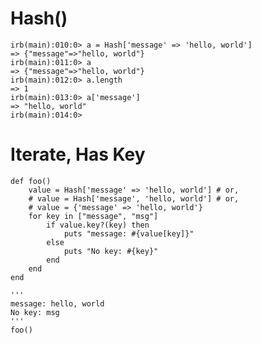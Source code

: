 # Hash()

    irb(main):010:0> a = Hash['message' => 'hello, world']
    => {"message"=>"hello, world"}
    irb(main):011:0> a
    => {"message"=>"hello, world"}
    irb(main):012:0> a.length
    => 1
    irb(main):013:0> a['message']
    => "hello, world"
    irb(main):014:0> 

# Iterate, Has Key

    def foo()
        value = Hash['message' => 'hello, world'] # or,
        # value = Hash['message', 'hello, world'] # or,
        # value = {'message' => 'hello, world'}
        for key in ["message", "msg"]
            if value.key?(key) then
                puts "message: #{value[key]}"
            else
                puts "No key: #{key}"
            end
        end
    end

    '''
    message: hello, world
    No key: msg
    '''
    foo()
